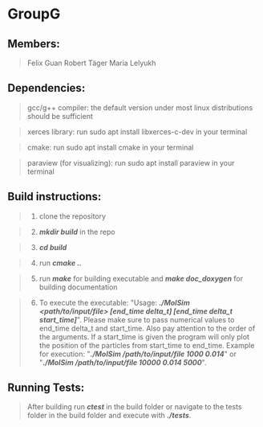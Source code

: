 # GroupG

## Members:

>Felix Guan
>Robert Täger
>Maria Lelyukh


## Dependencies: 

>gcc/g++ compiler: the default version under most linux distributions should be sufficient

>xerces library: run sudo apt install libxerces-c-dev in your terminal
    
>cmake: run sudo apt install cmake in your terminal

>paraview (for visualizing): run sudo apt install paraview in your terminal

## Build instructions:

>1. clone the repository

>2. ***mkdir build*** in the repo

>3. ***cd build***

>4. run ***cmake ..***

>5. run ***make*** for building executable and ***make doc_doxygen*** for building documentation

>6. To execute the executable: "Usage: ***./MolSim <path/to/input/file> [end_time delta_t]  [end_time delta_t start_time]***". 
Please make sure to pass numerical values to end_time delta_t and start_time. Also pay attention to the order of the arguments. If a start_time is given the program will only plot the position of the particles from start_time to end_time.
Example for execution: "***./MolSim /path/to/input/file 1000 0.014***" or "***./MolSim /path/to/input/file 10000 0.014 5000***".

## Running Tests:
    
>After building run ***ctest*** in the build folder or navigate to the tests folder in the build folder and execute with ***./tests***. 


